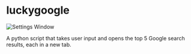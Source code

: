 # luckygoogle

![Settings Window](https://raw.github.com/jovanshernandez/luckygoogle/LuckyGoogle/luckygoogle.png?raw=true)

A python script that takes user input and opens the top 5 Google search results, each in a new tab.
